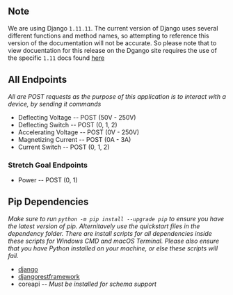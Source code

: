 ## Note
We are using Django `1.11.11`. The current version of Django uses several different functions and method names, so attempting to reference this version of the documentation will not be accurate. So please note that to view docuentation for this release on the Dgango site requires the use of the specific `1.11` docs found [here](https://docs.djangoproject.com/en/1.11/) 

## All Endpoints
*All are POST requests as the purpose of this application is to interact with a device, by sending it commands*

- Deflecting Voltage -- POST (50V - 250V)
- Deflecting Switch -- POST (0, 1, 2)
- Accelerating Voltage -- POST (0V - 250V)
- Magnetizing Current -- POST (0A - 3A)
- Current Switch -- POST (0, 1, 2)

### Stretch Goal Endpoints
- Power -- POST (0, 1)

## Pip Dependencies
*Make sure to run `python -m pip install --upgrade pip` to ensure you have the latest version of pip. Alternitavely use the quickstart files in the dependency folder. There are install scripts for all dependencies inside these scripts for Windows CMD and macOS Terminal. Please also ensure that you have Python installed on your machine, or else these scripts will fail.*
- [django](https://www.djangoproject.com/)
- [djangorestframework](http://www.django-rest-framework.org/)
- coreapi -- *Must be installed for schema support*